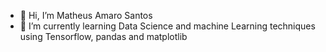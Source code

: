 - 👋 Hi, I’m Matheus Amaro Santos
- 🌱 I’m currently learning Data Science and machine Learning techniques using Tensorflow, pandas and matplotlib
